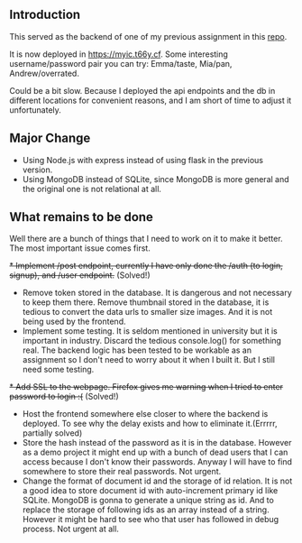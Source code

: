 ## Introduction
This served as the backend of one of my previous assignment in this [repo](https://github.com/zyucong/instacram).

It is now deployed in https://myic.t66y.cf. Some interesting username/password pair you can try: Emma/taste, Mia/pan, Andrew/overrated. 

Could be a bit slow. Because I deployed the api endpoints and the db in different locations for convenient reasons, and I am short of time to adjust it unfortunately.

## Major Change
* Using Node.js with express instead of using flask in the previous version.
* Using MongoDB instead of SQLite, since MongoDB is more general and the original one is not relational at all. 

## What remains to be done
Well there are a bunch of things that I need to work on it to make it better. The most important issue comes first.

~~* Implement /post endpoint, currently I have only done the /auth (to login, signup), and /user endpoint.~~
(Solved!)
* Remove token stored in the database. It is dangerous and not necessary to keep them there. Remove thumbnail stored in the database, it is tedious to convert the data urls to smaller size images. And it is not being used by the frontend.
* Implement some testing. It is seldom mentioned in university but it is important in industry. Discard the tedious console.log() for something real. The backend logic has been tested to be workable as an assignment so I don't need to worry about it when I built it. But I still need some testing.

~~* Add SSL to the webpage. Firefox gives me warning when I tried to enter password to login :(~~
(Solved!)
* Host the frontend somewhere else closer to where the backend is deployed. To see why the delay exists and how to eliminate it.(Errrrr, partially solved)
* Store the hash instead of the password as it is in the database. However as a demo project it might end up with a bunch of dead users that I can access because I don't know their passwords. Anyway I will have to find somewhere to store their real passwords. Not urgent.
* Change the format of document id and the storage of id relation. It is not a good idea to store document id with auto-increment primary id like SQLite. MongoDB is gonna to generate a unique string as id. And to replace the storage of following ids as an array instead of a string. However it might be hard to see who that user has followed in debug process. Not urgent at all.
